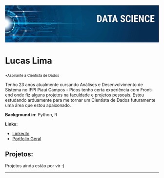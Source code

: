<p align="center">
  <img src="banner.png" >
</p>

# Lucas Lima
<sub>*Aspirante a Cientista de Dados</sub>

Tenho 23 anos atualmente cursando Análises e Desenvolvimento de Sistema no IFPI Piaui Campos - Picos tenho certa experiência com Front-end onde fiz alguns projetos na faculdade e projetos pessoais. Estou estudando arduamente para me tornar um Cientista de Dados futuramente uma área que estou apaixonado.

**Background in:** Python, R

**Links:**
* [LinkedIn](https://www.linkedin.com/in/lucas-lima-b4327919b/)
* [Portfolio Geral](https://portfolio-lucaslima.netlify.app)


## Projetos:
Projetos ainda estão por vir   :)

---




